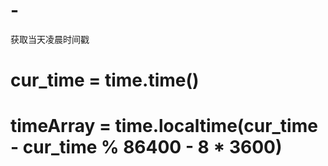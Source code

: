 # -
获取当天凌晨时间戳
# cur_time = time.time()
# timeArray = time.localtime(cur_time - cur_time % 86400 - 8 * 3600)
